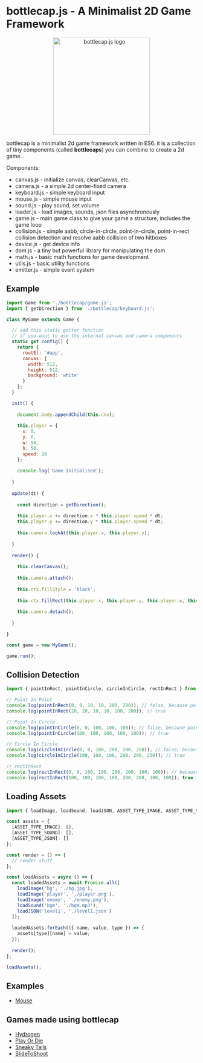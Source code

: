 # bottlecap.js - A Minimalist 2D Game Framework

<p align="center"><img src="https://bottlecap.js.org/logo.png" width="256px" alt="bottlecap.js logo"></p>

bottlecap is a minimalist 2d game framework written in ES6. it is a collection of tiny components (called **bottlecaps**) you can combine to create a 2d game.

Components:
* canvas.js - initialize canvas, clearCanvas, etc.
* camera.js - a simple 2d center-fixed camera
* keyboard.js - simple keyboard input
* mouse.js - simple mouse input
* sound.js - play sound, set volume
* loader.js - load images, sounds, json files asynchronously
* game.js - main game class to give your game a structure, includes the game loop
* collision.js - simple aabb, circle-in-circle, point-in-circle, point-in-rect collision detection and resolve aabb collision of two hitboxes
* device.js - get device info
* dom.js - a tiny but powerful library for manipulating the dom
* math.js - basic math functions for game development
* utils.js - basic utility functions
* emitter.js - simple event system

## Example

```javascript
import Game from './bottlecap/game.js';
import { getDirection } from './bottlecap/keyboard.js';

class MyGame extends Game {

  // add this static getter function
  // if you want to use the internal canvas and camera components
  static get config() {
    return {
      rootEl: '#app',
      canvas: {
        width: 512,
        height: 512,
        background: 'white'
      }
    };
  }

  init() {
  
    document.body.appendChild(this.cnv);
    
    this.player = {
      x: 0,
      y: 0,
      w: 50,
      h: 50,
      speed: 20
    };
    
    console.log('Game Initialised');
  
  }
  
  update(dt) {
    
    const direction = getDirection();
    
    this.player.x += direction.x * this.player.speed * dt;
    this.player.y += direction.y * this.player.speed * dt;
    
    this.camera.lookAt(this.player.x, this.player.y);
    
  }
  
  render() {
  
    this.clearCanvas();
    
    this.camera.attach();
    
    this.ctx.fillStyle = 'black';
    
    this.ctx.fillRect(this.player.x, this.player.y, this.player.w, this.player.h);
    
    this.camera.detach();
  
  }

}

const game = new MyGame();

game.run();
```

## Collision Detection
```javascript
import { pointInRect, pointInCircle, circleInCircle, rectInRect } from './bottlecap/collision.js';

// Point In Point
console.log(pointInRect(0, 0, 10, 10, 200, 200)); // false, because point is outside of the rect
console.log(pointInRect(20, 20, 10, 10, 200, 200)); // true

// Point In Circle
console.log(pointInCircle(0, 0, 100, 100, 100)); // false, because point is outside of the circle
console.log(pointInCircle(100, 100, 100, 100, 100)); // true

// Circle In Circle
console.log(circleInCircle(0, 0, 100, 200, 200, 250)); // false, because circle is outside of the circle
console.log(circleInCircle(100, 100, 100, 200, 200, 250)); // true

// rectInRect
console.log(rectInRect(0, 0, 100, 100, 200, 200, 100, 100)); // because rect is outside of the rect
console.log(rectInRect(100, 100, 100, 100, 200, 200, 100, 100)); true
```

## Loading Assets
```javascript
import { loadImage, loadSound, loadJSON, ASSET_TYPE_IMAGE, ASSET_TYPE_SOUND, ASSET_TYPE_JSON } from './bottlecap/loader.js';

const assets = {
  [ASSET_TYPE_IMAGE]: [],
  [ASSET_TYPE_SOUND]: [],
  [ASSET_TYPE_JSON]: []
};

const render = () => {
  // render stuff
};

const loadAssets = async () => {
  const loadedAssets = await Promise.all([
    loadImage('bg', './bg.jpg'),
    loadImage('player', './player.png'),
    loadImage('enemy', './enemy.png'),
    loadSound('bgm', './bgm.mp3'),
    loadJSON('level1', './level1.json')
  ]);
  
  loadedAssets.forEach(({ name, value, type }) => {
    assets[type][name] = value;
  });
  
  render();
};

loadAssets();
```

## Examples
* [Mouse](https://bottlecap.js.org/examples/mouse.html)

## Games made using bottlecap
* [Hydrogen](https://hypervoid.itch.io/hydrogen)
* [Play Or Die](https://hypervoid.itch.io/play-or-die)
* [Sneaky Tails](https://hypervoid.itch.io/sneaky-tails)
* [SlideToShoot](https://hypervoid.itch.io/slide-to-shoot)

